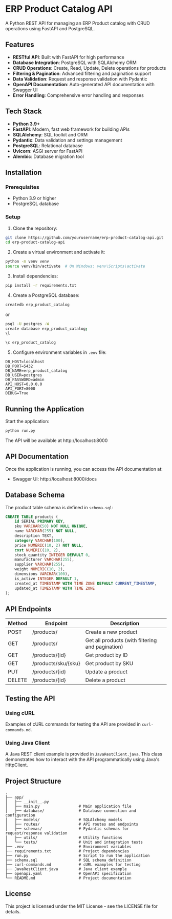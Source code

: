 # ERP Product Catalog API

A Python REST API for managing an ERP Product catalog with CRUD operations using FastAPI and PostgreSQL.

## Features

- **RESTful API**: Built with FastAPI for high performance
- **Database Integration**: PostgreSQL with SQLAlchemy ORM
- **CRUD Operations**: Create, Read, Update, Delete operations for products
- **Filtering & Pagination**: Advanced filtering and pagination support
- **Data Validation**: Request and response validation with Pydantic
- **OpenAPI Documentation**: Auto-generated API documentation with Swagger UI
- **Error Handling**: Comprehensive error handling and responses

## Tech Stack

- **Python 3.9+**
- **FastAPI**: Modern, fast web framework for building APIs
- **SQLAlchemy**: SQL toolkit and ORM
- **Pydantic**: Data validation and settings management
- **PostgreSQL**: Relational database
- **Uvicorn**: ASGI server for FastAPI
- **Alembic**: Database migration tool

## Installation

### Prerequisites

- Python 3.9 or higher
- PostgreSQL database

### Setup

1. Clone the repository:

```bash
git clone https://github.com/yourusername/erp-product-catalog-api.git
cd erp-product-catalog-api
```

2. Create a virtual environment and activate it:

```bash
python -m venv venv
source venv/bin/activate  # On Windows: venv\Scripts\activate
```

3. Install dependencies:

```bash
pip install -r requirements.txt
```

4. Create a PostgreSQL database:

```bash
createdb erp_product_catalog
```

or

```bash
psql -U postgres -W
create database erp_product_catalog;
\l
```

```bash
\c erp_product_catalog
```



5. Configure environment variables in `.env` file:

```
DB_HOST=localhost
DB_PORT=5432
DB_NAME=erp_product_catalog
DB_USER=postgres
DB_PASSWORD=admin
API_HOST=0.0.0.0
API_PORT=8000
DEBUG=True
```

## Running the Application

Start the application:

```bash
python run.py
```

The API will be available at http://localhost:8000

## API Documentation

Once the application is running, you can access the API documentation at:

- Swagger UI: http://localhost:8000/docs

## Database Schema

The product table schema is defined in `schema.sql`:

```sql
CREATE TABLE products (
    id SERIAL PRIMARY KEY,
    sku VARCHAR(50) NOT NULL UNIQUE,
    name VARCHAR(255) NOT NULL,
    description TEXT,
    category VARCHAR(100),
    price NUMERIC(10, 2) NOT NULL,
    cost NUMERIC(10, 2),
    stock_quantity INTEGER DEFAULT 0,
    manufacturer VARCHAR(255),
    supplier VARCHAR(255),
    weight NUMERIC(10, 2),
    dimensions VARCHAR(100),
    is_active INTEGER DEFAULT 1,
    created_at TIMESTAMP WITH TIME ZONE DEFAULT CURRENT_TIMESTAMP,
    updated_at TIMESTAMP WITH TIME ZONE
);
```

## API Endpoints

| Method | Endpoint | Description |
|--------|----------|-------------|
| POST | /products/ | Create a new product |
| GET | /products/ | Get all products (with filtering and pagination) |
| GET | /products/{id} | Get product by ID |
| GET | /products/sku/{sku} | Get product by SKU |
| PUT | /products/{id} | Update a product |
| DELETE | /products/{id} | Delete a product |

## Testing the API

### Using cURL

Examples of cURL commands for testing the API are provided in `curl-commands.md`.

### Using Java Client

A Java REST client example is provided in `JavaRestClient.java`. This class demonstrates how to interact with the API programmatically using Java's HttpClient.

## Project Structure

```
.
├── app/
│   ├── __init__.py
│   ├── main.py                 # Main application file
│   ├── database/               # Database connection and configuration
│   ├── models/                 # SQLAlchemy models
│   ├── routes/                 # API routes and endpoints
│   ├── schemas/                # Pydantic schemas for request/response validation
│   ├── utils/                  # Utility functions
│   └── tests/                  # Unit and integration tests
├── .env                        # Environment variables
├── requirements.txt            # Project dependencies
├── run.py                      # Script to run the application
├── schema.sql                  # SQL schema definition
├── curl-commands.md            # cURL examples for testing
├── JavaRestClient.java         # Java client example
├── openapi.yaml                # OpenAPI specification
└── README.md                   # Project documentation
```

## License

This project is licensed under the MIT License - see the LICENSE file for details.
